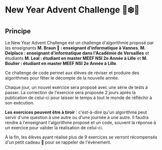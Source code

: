 # New Year Advent Challenge 🦊❄️🎉

## Principe

Le New Year Advent Challenge est un challenge d'algorithmie proposé par les enseignants **M. Braun 🦊 : enseignant d'informatique à Vannes**, **M. Delplace : enseignant d'informatique dans l'Académie de Versailles** et étudiants **M. Leal : étudiant en master MEEF NSI 2e Année à Lille** et **M. Boulier : étudiant en master MEEF NSI 2e Année à Lille**.

Ce challenge de code permet aux élèves de réviser et produire des algorithmes pour fêter le décompte de la nouvelle année.

Chaque jour, un nouvel exercice sera proposé avec une série de tests à passer. La correction de l'exercice sera proposée 2 jours après la publication de celui-ci pour laisser le temps à tout le monde de réfléchir à son exécution.

**Les exercices peuvent être à tiroir** : c'est-à-dire qu'un algorithme peut servir d'une question à une autre ou d'une journée à une autre.
Il faudra rendre à l'enseignant l'algorithme proposé et un code, souvent la réponse à un exercice pour valider la réalisation de celui-ci.

À la fin, les élèves ayant réalisé plus de 9 exercices se verront récompensés d'un petit cadeau 🦊 pour se rappeler de l'évènement.

